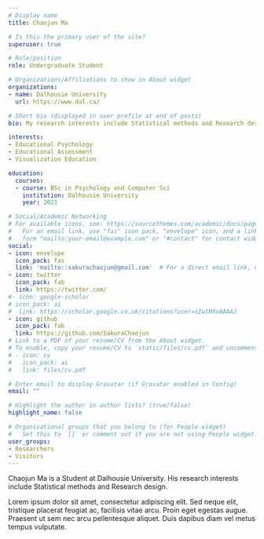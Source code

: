 ```yaml
---
# Display name
title: Chaojun Ma

# Is this the primary user of the site?
superuser: true

# Role/position
role: Undergraduate Student

# Organizations/Affiliations to show in About widget
organizations:
- name: Dalhousie University
  url: https://www.dal.ca/

# Short bio (displayed in user profile at end of posts)
bio: My research interests include Statistical methods and Research design.

interests:
- Educational Psychology
- Educational Assessment
- Visualization Education

education:
  courses:
  - course: BSc in Psychology and Computer Sci
    institution: Dalhousie University
    year: 2021

# Social/Academic Networking
# For available icons, see: https://sourcethemes.com/academic/docs/page-builder/#icons
#   For an email link, use "fas" icon pack, "envelope" icon, and a link in the
#   form "mailto:your-email@example.com" or "#contact" for contact widget.
social:
- icon: envelope
  icon_pack: fas
  link: 'mailto::sakurachaojun@gmail.com'  # For a direct email link, use "mailto:test@example.org".
- icon: twitter
  icon_pack: fab
  link: https://twitter.com/
#- icon: google-scholar
# icon_pack: ai
#  link: https://scholar.google.co.uk/citations?user=sIwtMXoAAAAJ
- icon: github
  icon_pack: fab
  link: https://github.com/SakuraChaojun
# Link to a PDF of your resume/CV from the About widget.
# To enable, copy your resume/CV to `static/files/cv.pdf` and uncomment the lines below.
# - icon: cv
#   icon_pack: ai
#   link: files/cv.pdf

# Enter email to display Gravatar (if Gravatar enabled in Config)
email: ""

# Highlight the author in author lists? (true/false)
highlight_name: false

# Organizational groups that you belong to (for People widget)
#   Set this to `[]` or comment out if you are not using People widget.
user_groups:
- Researchers
- Visitors
---
```


Chaojun Ma is a Student at Dalhousie University. His research interests include Statistical methods and Research design. 

Lorem ipsum dolor sit amet, consectetur adipiscing elit. Sed neque elit, tristique placerat feugiat ac, facilisis vitae arcu. Proin eget egestas augue. Praesent ut sem nec arcu pellentesque aliquet. Duis dapibus diam vel metus tempus vulputate.
